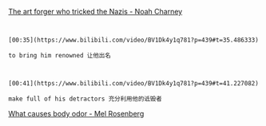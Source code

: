 [The art forger who tricked the Nazis - Noah Charney](https://www.bilibili.com/video/BV1Dk4y1q781?p=439)

```ad-note


[00:35](https://www.bilibili.com/video/BV1Dk4y1q781?p=439#t=35.486333)

to bring him renowned 让他出名

```
```ad-note


[00:41](https://www.bilibili.com/video/BV1Dk4y1q781?p=439#t=41.227082)

make full of his detractors 充分利用他的诋毁者

```

[What causes body odor - Mel Rosenberg](https://www.bilibili.com/video/BV1Dk4y1q781?p=440)